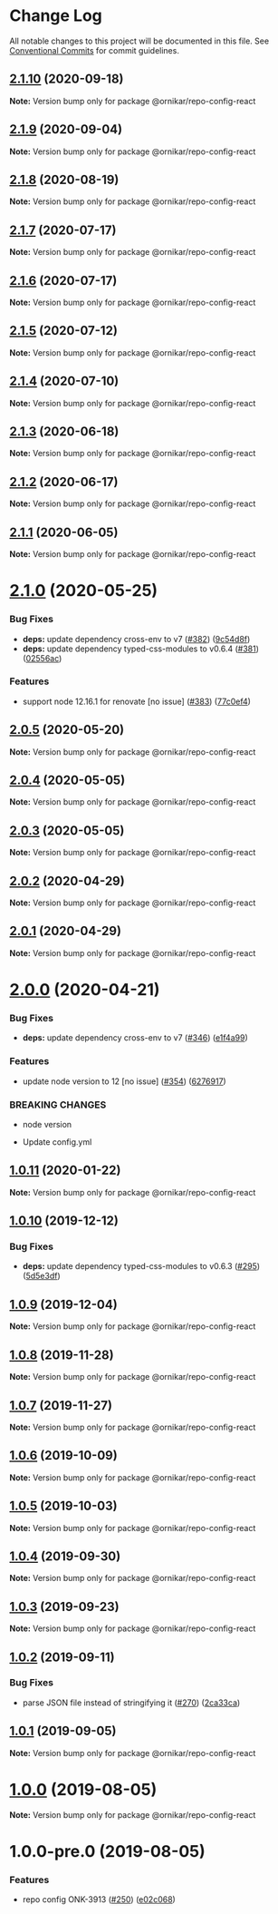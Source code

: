 # Change Log

All notable changes to this project will be documented in this file.
See [Conventional Commits](https://conventionalcommits.org) for commit guidelines.

## [2.1.10](https://github.com/ornikar/shared-configs/compare/@ornikar/repo-config-react@2.1.9...@ornikar/repo-config-react@2.1.10) (2020-09-18)

**Note:** Version bump only for package @ornikar/repo-config-react





## [2.1.9](https://github.com/ornikar/shared-configs/compare/@ornikar/repo-config-react@2.1.8...@ornikar/repo-config-react@2.1.9) (2020-09-04)

**Note:** Version bump only for package @ornikar/repo-config-react





## [2.1.8](https://github.com/ornikar/shared-configs/compare/@ornikar/repo-config-react@2.1.7...@ornikar/repo-config-react@2.1.8) (2020-08-19)

**Note:** Version bump only for package @ornikar/repo-config-react





## [2.1.7](https://github.com/ornikar/shared-configs/compare/@ornikar/repo-config-react@2.1.6...@ornikar/repo-config-react@2.1.7) (2020-07-17)

**Note:** Version bump only for package @ornikar/repo-config-react





## [2.1.6](https://github.com/ornikar/shared-configs/compare/@ornikar/repo-config-react@2.1.5...@ornikar/repo-config-react@2.1.6) (2020-07-17)

**Note:** Version bump only for package @ornikar/repo-config-react





## [2.1.5](https://github.com/ornikar/shared-configs/compare/@ornikar/repo-config-react@2.1.4...@ornikar/repo-config-react@2.1.5) (2020-07-12)

**Note:** Version bump only for package @ornikar/repo-config-react





## [2.1.4](https://github.com/ornikar/shared-configs/compare/@ornikar/repo-config-react@2.1.3...@ornikar/repo-config-react@2.1.4) (2020-07-10)

**Note:** Version bump only for package @ornikar/repo-config-react





## [2.1.3](https://github.com/ornikar/shared-configs/compare/@ornikar/repo-config-react@2.1.2...@ornikar/repo-config-react@2.1.3) (2020-06-18)

**Note:** Version bump only for package @ornikar/repo-config-react





## [2.1.2](https://github.com/ornikar/shared-configs/compare/@ornikar/repo-config-react@2.1.1...@ornikar/repo-config-react@2.1.2) (2020-06-17)

**Note:** Version bump only for package @ornikar/repo-config-react





## [2.1.1](https://github.com/ornikar/shared-configs/compare/@ornikar/repo-config-react@2.1.0...@ornikar/repo-config-react@2.1.1) (2020-06-05)

**Note:** Version bump only for package @ornikar/repo-config-react





# [2.1.0](https://github.com/ornikar/shared-configs/compare/@ornikar/repo-config-react@2.0.5...@ornikar/repo-config-react@2.1.0) (2020-05-25)


### Bug Fixes

* **deps:** update dependency cross-env to v7 ([#382](https://github.com/ornikar/shared-configs/issues/382)) ([9c54d8f](https://github.com/ornikar/shared-configs/commit/9c54d8f))
* **deps:** update dependency typed-css-modules to v0.6.4 ([#381](https://github.com/ornikar/shared-configs/issues/381)) ([02556ac](https://github.com/ornikar/shared-configs/commit/02556ac))


### Features

* support node 12.16.1 for renovate [no issue] ([#383](https://github.com/ornikar/shared-configs/issues/383)) ([77c0ef4](https://github.com/ornikar/shared-configs/commit/77c0ef4))





## [2.0.5](https://github.com/ornikar/shared-configs/compare/@ornikar/repo-config-react@2.0.4...@ornikar/repo-config-react@2.0.5) (2020-05-20)

**Note:** Version bump only for package @ornikar/repo-config-react





## [2.0.4](https://github.com/ornikar/shared-configs/compare/@ornikar/repo-config-react@2.0.3...@ornikar/repo-config-react@2.0.4) (2020-05-05)

**Note:** Version bump only for package @ornikar/repo-config-react





## [2.0.3](https://github.com/ornikar/shared-configs/compare/@ornikar/repo-config-react@2.0.2...@ornikar/repo-config-react@2.0.3) (2020-05-05)

**Note:** Version bump only for package @ornikar/repo-config-react





## [2.0.2](https://github.com/ornikar/shared-configs/compare/@ornikar/repo-config-react@2.0.1...@ornikar/repo-config-react@2.0.2) (2020-04-29)

**Note:** Version bump only for package @ornikar/repo-config-react





## [2.0.1](https://github.com/ornikar/shared-configs/compare/@ornikar/repo-config-react@2.0.0...@ornikar/repo-config-react@2.0.1) (2020-04-29)

**Note:** Version bump only for package @ornikar/repo-config-react





# [2.0.0](https://github.com/ornikar/shared-configs/compare/@ornikar/repo-config-react@1.0.11...@ornikar/repo-config-react@2.0.0) (2020-04-21)


### Bug Fixes

* **deps:** update dependency cross-env to v7 ([#346](https://github.com/ornikar/shared-configs/issues/346)) ([e1f4a99](https://github.com/ornikar/shared-configs/commit/e1f4a99))


### Features

* update node version to 12 [no issue] ([#354](https://github.com/ornikar/shared-configs/issues/354)) ([6276917](https://github.com/ornikar/shared-configs/commit/6276917))


### BREAKING CHANGES

* node version

* Update config.yml





## [1.0.11](https://github.com/ornikar/shared-configs/compare/@ornikar/repo-config-react@1.0.10...@ornikar/repo-config-react@1.0.11) (2020-01-22)

**Note:** Version bump only for package @ornikar/repo-config-react





## [1.0.10](https://github.com/ornikar/shared-configs/compare/@ornikar/repo-config-react@1.0.9...@ornikar/repo-config-react@1.0.10) (2019-12-12)


### Bug Fixes

* **deps:** update dependency typed-css-modules to v0.6.3 ([#295](https://github.com/ornikar/shared-configs/issues/295)) ([5d5e3df](https://github.com/ornikar/shared-configs/commit/5d5e3df))





## [1.0.9](https://github.com/ornikar/shared-configs/compare/@ornikar/repo-config-react@1.0.8...@ornikar/repo-config-react@1.0.9) (2019-12-04)

**Note:** Version bump only for package @ornikar/repo-config-react





## [1.0.8](https://github.com/ornikar/shared-configs/compare/@ornikar/repo-config-react@1.0.7...@ornikar/repo-config-react@1.0.8) (2019-11-28)

**Note:** Version bump only for package @ornikar/repo-config-react





## [1.0.7](https://github.com/ornikar/shared-configs/compare/@ornikar/repo-config-react@1.0.6...@ornikar/repo-config-react@1.0.7) (2019-11-27)

**Note:** Version bump only for package @ornikar/repo-config-react





## [1.0.6](https://github.com/ornikar/shared-configs/compare/@ornikar/repo-config-react@1.0.5...@ornikar/repo-config-react@1.0.6) (2019-10-09)

**Note:** Version bump only for package @ornikar/repo-config-react





## [1.0.5](https://github.com/ornikar/shared-configs/compare/@ornikar/repo-config-react@1.0.4...@ornikar/repo-config-react@1.0.5) (2019-10-03)

**Note:** Version bump only for package @ornikar/repo-config-react





## [1.0.4](https://github.com/ornikar/shared-configs/compare/@ornikar/repo-config-react@1.0.3...@ornikar/repo-config-react@1.0.4) (2019-09-30)

**Note:** Version bump only for package @ornikar/repo-config-react





## [1.0.3](https://github.com/ornikar/shared-configs/compare/@ornikar/repo-config-react@1.0.2...@ornikar/repo-config-react@1.0.3) (2019-09-23)

**Note:** Version bump only for package @ornikar/repo-config-react





## [1.0.2](https://github.com/ornikar/shared-configs/compare/@ornikar/repo-config-react@1.0.1...@ornikar/repo-config-react@1.0.2) (2019-09-11)


### Bug Fixes

* parse JSON file instead of stringifying it ([#270](https://github.com/ornikar/shared-configs/issues/270)) ([2ca33ca](https://github.com/ornikar/shared-configs/commit/2ca33ca))





## [1.0.1](https://github.com/ornikar/shared-configs/compare/@ornikar/repo-config-react@1.0.0...@ornikar/repo-config-react@1.0.1) (2019-09-05)

**Note:** Version bump only for package @ornikar/repo-config-react





# [1.0.0](https://github.com/ornikar/shared-configs/compare/@ornikar/repo-config-react@1.0.0-pre.0...@ornikar/repo-config-react@1.0.0) (2019-08-05)

**Note:** Version bump only for package @ornikar/repo-config-react





# 1.0.0-pre.0 (2019-08-05)


### Features

* repo config ONK-3913 ([#250](https://github.com/ornikar/shared-configs/issues/250)) ([e02c068](https://github.com/ornikar/shared-configs/commit/e02c068))
